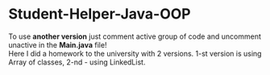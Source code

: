# Student-Helper-Java-OOP
To use **another version** just comment active group of code and uncomment unactive in the **Main.java** file! \
Here I did a homework to the university with 2 versions. 1-st version is using Array of classes, 2-nd - using LinkedList.
